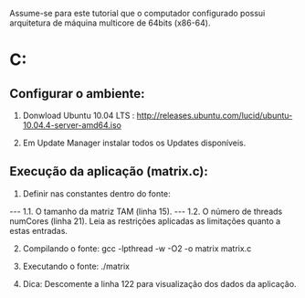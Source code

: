 Assume-se para este tutorial que o computador configurado possui arquitetura de máquina multicore de 64bits (x86-64).

C:
========

Configurar o ambiente:
--------

1. Donwload Ubuntu 10.04 LTS : http://releases.ubuntu.com/lucid/ubuntu-10.04.4-server-amd64.iso

2. Em Update Manager instalar todos os Updates disponíveis.

Execução da aplicação (matrix.c):
--------

1. Definir nas constantes dentro do fonte:

--- 1.1. O tamanho da matriz TAM (linha 15).
--- 1.2. O número de threads numCores (linha 21). Leia as restrições aplicadas as limitações quanto a estas entradas.

2. Compilando o fonte: gcc -lpthread -w -O2 -o matrix matrix.c
3. Executando o fonte: ./matrix

4. Dica: Descomente a linha 122 para visualização dos dados da aplicação.
